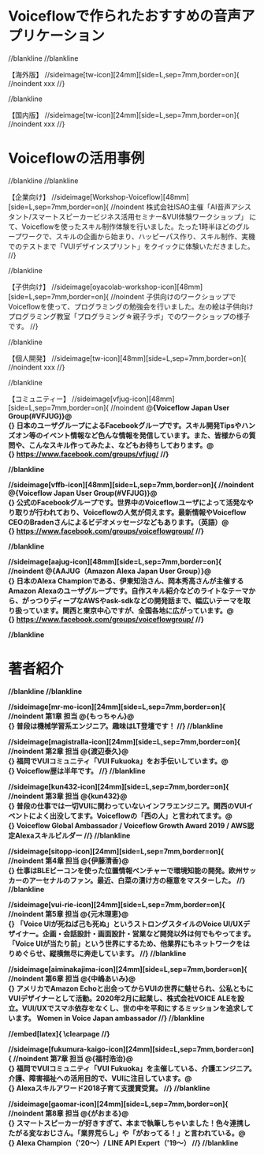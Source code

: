 # Voiceflowで作られたおすすめの音声アプリケーション

//blankline
//blankline

【海外版】
//sideimage[tw-icon][24mm][side=L,sep=7mm,border=on]{
//noindent
xxx
//}

//blankline

【国内版】
//sideimage[tw-icon][24mm][side=L,sep=7mm,border=on]{
//noindent
xxx
//}

# Voiceflowの活用事例

//blankline
//blankline

【企業向け】
//sideimage[Workshop-Voiceflow][48mm][side=L,sep=7mm,border=on]{
//noindent
株式会社ISAO主催「AI音声アシスタント/スマートスピーカービジネス活用セミナー&VUI体験ワークショップ」 にて、Voiceflowを使ったスキル制作体験を行いました。たった1時半ほどのグループワークで、スキルの企画から始まり、ハッピーパス作り、スキル制作、実機でのテストまで「VUIデザインスプリント」をクイックに体験いただきました。
//}

//blankline

【子供向け】
//sideimage[oyacolab-workshop-icon][48mm][side=L,sep=7mm,border=on]{
//noindent
子供向けのワークショップでVoiceflowを使って、プログラミングの勉強会を行いました。左の絵は子供向けプログラミング教室「プログラミング☆親子ラボ」でのワークショップの様子です。
//}

//blankline

【個人開発】
//sideimage[tw-icon][48mm][side=L,sep=7mm,border=on]{
//noindent
xxx
//}

//blankline

【コミュニティー】
//sideimage[vfjug-icon][48mm][side=L,sep=7mm,border=on]{
//noindent
@<strong>{Voiceflow Japan User Group(#VFJUG)}@<br>{}
日本のユーザグループによるFacebookグループです。スキル開発Tipsやハンズオン等のイベント情報など色んな情報を発信しています。また、皆様からの質問や、こんなスキル作ってみたよ、などもお待ちしております。@<br>{}
https://www.facebook.com/groups/vfjug/
//}

//blankline

//sideimage[vffb-icon][48mm][side=L,sep=7mm,border=on]{
//noindent
@<strong>{Voiceflow Japan User Group(#VFJUG)}@<br>{}
公式のFacebookグループです。世界中のVoiceflowユーザによって活発なやり取りが行われており、Voiceflowの人気が伺えます。最新情報やVoiceflow CEOのBradenさんによるビデオメッセージなどもあります。（英語）@<br>{}
https://www.facebook.com/groups/voiceflowgroup/
//}

//blankline

//sideimage[aajug-icon][48mm][side=L,sep=7mm,border=on]{
//noindent
@<strong>{AAJUG（Amazon Alexa Japan User Group）}@<br>{}
日本のAlexa Championである、伊東知治さん、岡本秀高さんが主催するAmazon Alexaのユーザグループです。自作スキル紹介などのライトなテーマから、がっつりディープなAWSやask-sdkなどの開発話まで、幅広いテーマを取り扱っています。関西と東京中心ですが、全国各地に広がっています。@<br>{}
https://www.facebook.com/groups/voiceflowgroup/
//}

//blankline

# 著者紹介

//blankline
//blankline

//sideimage[mr-mo-icon][24mm][side=L,sep=7mm,border=on]{
//noindent
第1章 担当 @<strong>{もっちゃん}@<br>{}
普段は機械学習系エンジニア。趣味はLT登壇です！
//}
//blankline

//sideimage[magistralla-icon][24mm][side=L,sep=7mm,border=on]{
//noindent
第2章 担当 @<strong>{渡辺泰久}@<br>{}
福岡でVUIコミュニティ「VUI Fukuoka」をお手伝いしています。@<br>{}
Voiceflow歴は半年です。
//}
//blankline

//sideimage[kun432-icon][24mm][side=L,sep=7mm,border=on]{
//noindent
第3章 担当 @<strong>{kun432}@<br>{}
普段の仕事では一切VUIに関わっていないインフラエンジニア。関西のVUIイベントによく出没してます。Voiceflowの「西の人」と言われてます。@<br>{}
Voiceflow Global Ambassador / Voiceflow Growth Award 2019 / AWS認定Alexaスキルビルダー
//}
//blankline

//sideimage[sitopp-icon][24mm][side=L,sep=7mm,border=on]{
//noindent
第4章 担当 @<strong>{伊藤清香}@<br>{}
仕事はBLEビーコンを使った位置情報ベンチャーで環境知能の開発。欧州サッカーのアーセナルのファン。最近、白菜の漬け方の極意をマスターした。
//}
//blankline

//sideimage[vui-rie-icon][24mm][side=L,sep=7mm,border=on]{
//noindent
第5章 担当 @<strong>{元木理恵}@<br>{}
「Voice UIが死ねば己も死ぬ」というストロングスタイルのVoice UI/UXデザイナー。企画・会話設計・画面設計・営業など開発以外は何でもやってます。「Voice UIが当たり前」という世界にするため、他業界にもネットワークをはりめぐらせ、縦横無尽に奔走しています。
//}
//blankline

//sideimage[aiminakajima-icon][24mm][side=L,sep=7mm,border=on]{
//noindent
第6章 担当 @<strong>{中嶋あいみ}@<br>{}
アメリカでAmazon Echoと出会ってからVUIの世界に魅せられ、公私ともにVUIデザイナーとして活動。2020年2月に起業し、株式会社VOICE ALEを設立。VUI/UXでスマホ依存をなくし、世の中を平和にするミッションを追求しています。
Women in Voice Japan ambassador
//}
//blankline

//embed[latex]{
\clearpage
//}

//sideimage[fukumura-kaigo-icon][24mm][side=L,sep=7mm,border=on]{
//noindent
第7章 担当 @<strong>{福村浩治}@<br>{}
福岡でVUIコミュニティ「VUI Fukuoka」を主催している、介護エンジニア。介護、障害福祉への活用目的で、VUIに注目しています。@<br>{}
Alexaスキルアワード2018子育て支援賞受賞。
//}
//blankline

//sideimage[gaomar-icon][24mm][side=L,sep=7mm,border=on]{
//noindent
第8章 担当 @<strong>{がおまる}@<br>{}
スマートスピーカーが好きすぎて、本まで執筆しちゃいました！色々連携したがる変なおじさん。「業界荒らし」や「がおってる！」と言われている。@<br>{}
Alexa Champion（'20〜）/ LINE API Expert（'19〜）
//}
//blankline
